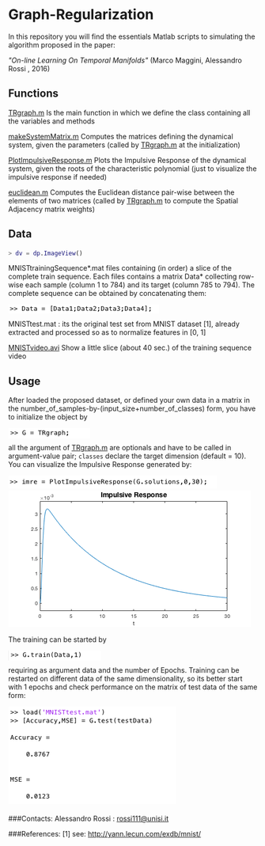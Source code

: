 # Graph-Regularization
In this repository you will find the essentials Matlab scripts to simulating the algorithm proposed in the paper:

_"On-line Learning On Temporal Manifolds"_    (Marco Maggini, Alessandro Rossi , 2016) 

## Functions

[TRgraph.m](https://github.com/alered87/Graph-Regularization/blob/master/TRgraph.m)
Is the main function in which we define the class containing all the variables and methods

[makeSystemMatrix.m](https://github.com/alered87/Graph-Regularization/blob/master/makeSystemMatrix.m) 
Computes the matrices defining the dynamical system, given the parameters (called by [TRgraph.m](https://github.com/alered87/Graph-Regularization/blob/master/TRgraph.m) at the initialization)

[PlotImpulsiveResponse.m](https://github.com/alered87/Graph-Regularization/blob/master/PlotImpulsiveResponse.m) 
Plots the Impulsive Response of the dynamical system, given the roots of the characteristic polynomial (just to visualize the impulsive response if needed)

[euclidean.m](https://github.com/alered87/Graph-Regularization/blob/master/euclidean.m) 
Computes the Euclidean distance pair-wise between the elements of two matrices (called by [TRgraph.m](https://github.com/alered87/Graph-Regularization/blob/master/TRgraph.m) to compute the Spatial Adjacency matrix weights)


## Data

```matlab
> dv = dp.ImageView()
```

MNISTtrainingSequence\*.mat files containing (in order) a slice of the complete train sequence. Each files contains a matrix Data* collecting row-wise each sample (column 1 to 784) and its target (column 785 to 794). The complete sequence can be obtained by concatenating them:

<img src="pictures/data.png" alt="Data Definition" align="left"/><br/>

MNISTtest.mat : its the original test set from MNIST dataset [1], already extracted and processed so as to normalize features in [0, 1]

[MNISTvideo.avi](https://github.com/alered87/Graph-Regularization/blob/master/MNISTvideo.avi)
Show a little slice (about 40 sec.) of the training sequence video


## Usage

After loaded the proposed dataset, or defined your own data in a matrix in the number_of_samples-by-(input_size+number_of_classes) form, you have to initialize the object by

<img src="pictures/initialization.png" alt="Object Initialization" align="left"/><br/>

all the argument of [TRgraph.m](https://github.com/alered87/Graph-Regularization/blob/master/TRgraph.m) are optionals and have to be called in argument-value pair; `classes` declare the target dimension (default = 10). You can visualize the Impulsive Response generated by:

<img src="pictures/imrecommand.png" alt="Plotting Impulsive Response" align="left"/><br/>

<img src="pictures/imreplot.png" alt="Impulsive Response Plot"/><br/>

The training can be started by 

<img src="pictures/train.png" alt="Start Training" align="left"/><br/>

requiring as argument data and the number of Epochs. Training can be restarted on different data of the same dimensionality, so its better start with 1 epochs and check performance on the matrix of test data of the same form:


<p><img src="pictures/test.png" alt="Testing" align="left"/></p>


<br/><br/><br/><br/><br/><br/><br/><br/><br/><br/><br/><br/>

###Contacts: 
Alessandro Rossi : rossi111@unisi.it

###References:
[1] see: http://yann.lecun.com/exdb/mnist/
